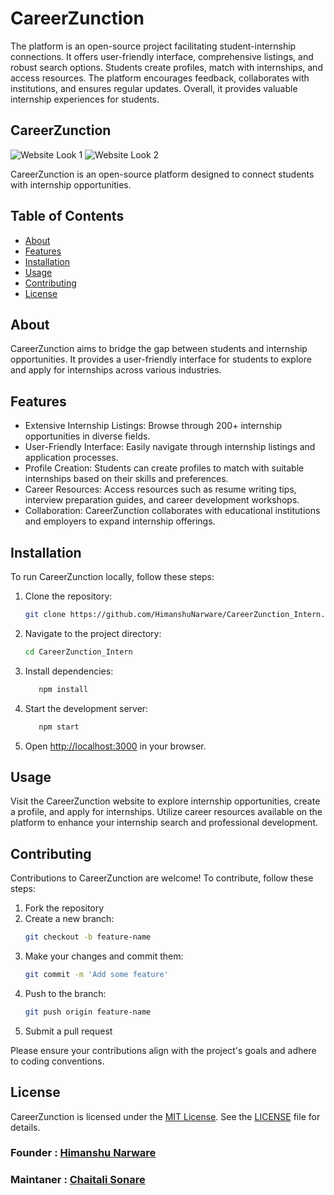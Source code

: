# CareerZunction

The platform is an open-source project facilitating student-internship connections. It offers user-friendly interface, comprehensive listings, and robust search options. Students create profiles, match with internships, and access resources. The platform encourages feedback, collaborates with institutions, and ensures regular updates. Overall, it provides valuable internship experiences for students.

## CareerZunction
![Website Look 1](https://github.com/Anusri2107/CareerZunction_Intern/assets/100567326/005e2982-21ef-46c4-a50e-dd0682446274)
![Website Look 2](https://github.com/Anusri2107/CareerZunction_Intern/assets/100567326/2d26f882-a2e5-4f70-ade3-95847231a6d2)

CareerZunction is an open-source platform designed to connect students with internship opportunities.

## Table of Contents

- [About](#about)
- [Features](#features)
- [Installation](#installation)
- [Usage](#usage)
- [Contributing](#contributing)
- [License](#license)

## About

CareerZunction aims to bridge the gap between students and internship opportunities. It provides a user-friendly interface for students to explore and apply for internships across various industries.

## Features

- Extensive Internship Listings: Browse through 200+ internship opportunities in diverse fields.
- User-Friendly Interface: Easily navigate through internship listings and application processes.
- Profile Creation: Students can create profiles to match with suitable internships based on their skills and preferences.
- Career Resources: Access resources such as resume writing tips, interview preparation guides, and career development workshops.
- Collaboration: CareerZunction collaborates with educational institutions and employers to expand internship offerings.

## Installation

To run CareerZunction locally, follow these steps:

1. Clone the repository:
   ```bash
   git clone https://github.com/HimanshuNarware/CareerZunction_Intern.git
   ```
2. Navigate to the project directory:
   ```bash
   cd CareerZunction_Intern
   ```
3. Install dependencies:
   ```bash
      npm install
   ```
4. Start the development server:
   ```bash
      npm start
   ```
5. Open [http://localhost:3000](http://localhost:3000) in your browser.

## Usage

Visit the CareerZunction website to explore internship opportunities, create a profile, and apply for internships. Utilize career resources available on the platform to enhance your internship search and professional development.

## Contributing

Contributions to CareerZunction are welcome! To contribute, follow these steps:

1. Fork the repository
2. Create a new branch:
   ```bash
   git checkout -b feature-name
   ```
3. Make your changes and commit them:
   ```bash
   git commit -m 'Add some feature'
   ```
4. Push to the branch:
   ```bash
   git push origin feature-name
   ```
5. Submit a pull request

Please ensure your contributions align with the project's goals and adhere to coding conventions.

## License

CareerZunction is licensed under the [MIT License](LICENSE). See the [LICENSE](LICENSE) file for details.


### Founder   : [Himanshu Narware](https://github.com/HimanshuNarware)
### Maintaner : [Chaitali Sonare](https://github.com/Chaitali-sonare)
